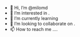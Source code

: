 - 👋 Hi, I’m @milomd 
- 👀 I’m interested in .
- 🌱 I’m currently learning 
- 💞️ I’m looking to collaborate on .
- 📫 How to reach me ....

<!---
milomd/milomd is a ✨ special ✨ repository because its `README.md` (this file) appears on your GitHub profile.
You can click the Preview link to take a look at your changes.
--->
